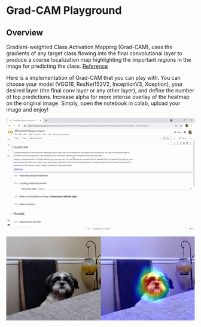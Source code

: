 # Grad-CAM Playground


## Overview

Gradient-weighted Class Activation Mapping (Grad-CAM), uses the gradients of any target class flowing into the final convolutional
layer to produce a coarse localization map highlighting the
important regions in the image for predicting the class. [Reference](https://arxiv.org/pdf/1610.02391.pdf)

Here is a implementation of Grad-CAM that you can play with. You can choose your model (VGG16, ResNet152V2, InceptionV3, Xception), your desired layer (the final conv layer or any other layer), and define the number of top predictions. Increase alpha for more intense overlay of the heatmap on the original image.
Simply, open the notebook in colab, upload your image and enjoy!


![Demo](img/demo-gradcam-playground.gif)

![output_img](img/output.png)
